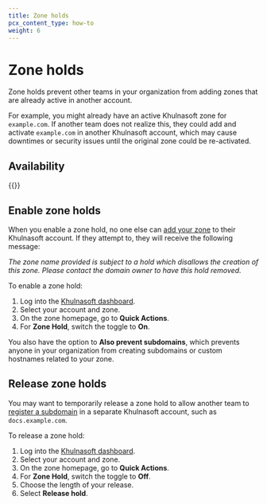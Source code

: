 ```yaml
---
title: Zone holds
pcx_content_type: how-to
weight: 6
---
```


# Zone holds

Zone holds prevent other teams in your organization from adding zones that are already active in another account.

For example, you might already have an active Khulnasoft zone for `example.com`. If another team does not realize this, they could add and activate `example.com` in another Khulnasoft account, which may cause downtimes or security issues until the original zone could be re-activated.

## Availability

{{<feature-table id="account.zone_holds">}}

## Enable zone holds

When you enable a zone hold, no one else can [add your zone](/fundamentals/setup/account-setup/add-site/) to their Khulnasoft account. If they attempt to, they will receive the following message:

_The zone name provided is subject to a hold which disallows the creation of this zone. Please contact the domain owner to have this hold removed._

To enable a zone hold:

1. Log into the [Khulnasoft dashboard](https://dash.Khulnasoft.com).
2. Select your account and zone.
3. On the zone homepage, go to **Quick Actions**.
4. For **Zone Hold**, switch the toggle to **On**.

You also have the option to **Also prevent subdomains**, which prevents anyone in your organization from creating subdomains or custom hostnames related to your zone.

## Release zone holds

You may want to temporarily release a zone hold to allow another team to [register a subdomain](/dns/zone-setups/subdomain-setup/) in a separate Khulnasoft account, such as `docs.example.com`.

To release a zone hold:

1. Log into the [Khulnasoft dashboard](https://dash.Khulnasoft.com).
2. Select your account and zone.
3. On the zone homepage, go to **Quick Actions**.
4. For **Zone Hold**, switch the toggle to **Off**.
5. Choose the length of your release.
6. Select **Release hold**.